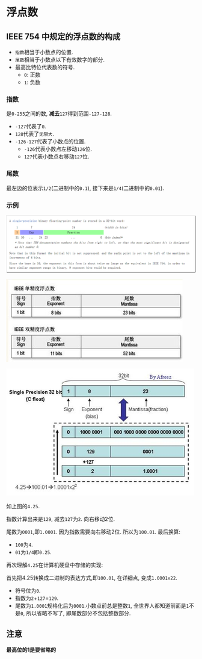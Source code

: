 # 浮点数

## IEEE 754 中规定的浮点数的构成

* `指数`相当于小数点的位置.
* `尾数`相当于小数点以下有效数字的部分.
* 最高比特位代表数的符号.
	* `0`: 正数
	* `1`: 负数

### 指数

是`0-255`之间的数, **减去**`127`得到范围`-127-128`.

* `-127`代表了`0`.
* `128`代表了`无限大`.
* `-126-127`代表了小数点的位置.
	* `-126`代表小数点左移动`126`位.
	* `127`代表小数点右移动`127`位.
	
### 尾数

最左边的位表示`1/2`(二进制中的`0.1`), 接下来是`1/4`(二进制中的`0.01`).

### 示例

![样例图](./img/01.png)

![单精度和双精度](./img/02.jpg)

![示例](./img/03.jpg)

如上图的`4.25`.

指数计算出来是`129`, 减去`127`为`2`. 向右移动2位.

尾数为`0001`,即`1.0001`. 因为指数需要向右移动2位. 所以为`100.01`. 最后换算:

* `100`为`4`.
* `01`为`1/4`即`0.25`.


再次理解`4.25`在计算机硬盘中存储的实现:

首先把4.25转换成二进制的表达方式,即`100.01`, 在详细点, 变成`1.0001x22`.

* 符号位为`0`.
* 指数为`2`+`127`=`129`.
* 尾数为`1.0001`规格化后为`0001`.小数点前总是整数`1`, 全世界人都知道前面是`1`不是`0`, 所以省略不写了, 即尾数部分不包括整数部分.

## 注意

**最高位的1是要省略的**
